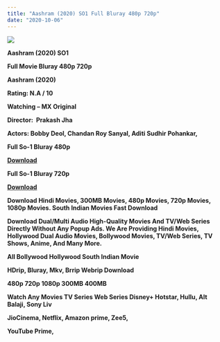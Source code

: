 ```yaml
---
title: "Aashram (2020) SO1 Full Bluray 480p 720p"
date: "2020-10-06"
---
```


[**![](https://1.bp.blogspot.com/-ej-cH2bi6wI/X0iYe8X2O1I/AAAAAAAAEp8/lX6Oxj5zi44GPjZPmJRgSiU1vIZNmfQVQCLcBGAsYHQ/s1600/IfUcEYYbKspm.webp)**](https://1.bp.blogspot.com/-ej-cH2bi6wI/X0iYe8X2O1I/AAAAAAAAEp8/lX6Oxj5zi44GPjZPmJRgSiU1vIZNmfQVQCLcBGAsYHQ/s1600/IfUcEYYbKspm.webp)

 **Aashram (2020) SO1**

**Full Movie Bluray 480p 720p** 

**Aashram (2020)**

**Rating: N.A / 10** 

**Watching – MX Original**

**Director:  Prakash Jha**

**Actors: Bobby Deol, Chandan Roy Sanyal, Aditi Sudhir Pohankar,**

 **Full So-1 Bluray 480p** 

**[Download](https://vipnox.xyz/18412/)** 

 **Full So-1 Bluray 720p** 

**[Download](https://vipnox.xyz/18412/)** 

 **Download Hindi Movies, 300MB Movies, 480p Movies, 720p Movies, 1080p Movies. South Indian Movies Fast Download**

**Download Dual/Multi Audio High-Quality Movies And TV/Web Series Directly Without Any Popup Ads. We Are Providing Hindi Movies, Hollywood Dual Audio Movies, Bollywood Movies, TV/Web Series, TV Shows, Anime, And Many More.**

**All Bollywood Hollywood South Indian Movie**

**HDrip, Bluray, Mkv, Brrip Webrip Download**

**480p 720p 1080p 300MB 400MB** 

**Watch Any Movies TV Series Web Series Disney+ Hotstar, Hullu, Alt Balaji, Sony Liv**

**JioCinema, Netflix, Amazon prime, Zee5,**

**YouTube Prime,**
